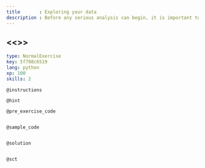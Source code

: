 ```yaml
---
title       : Exploring your data
description : Before any serious analysis can begin, it is important to understand 
---
```

## <<<New Exercise>>>

```yaml
type: NormalExercise
key: 5f798c6519
lang: python
xp: 100
skills: 2
```


`@instructions`

`@hint`

`@pre_exercise_code`
```{python}

```

`@sample_code`
```{python}

```

`@solution`
```{python}

```

`@sct`
```{python}

```
